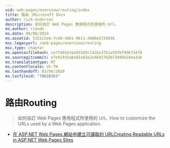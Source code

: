 ```yaml
---
uid: web-pages/overview/routing/index
title: 路由 |Microsoft Docs
author: rick-anderson
description: 如何自訂 Web Pages 應用程式所使用的 Url。
ms.author: riande
ms.date: 09/08/2014
ms.assetid: 5322c2e8-7cd9-4d61-9611-39d6e5f2d936
msc.legacyurl: /web-pages/overview/routing
msc.type: chapter
ms.openlocfilehash: ce7fd65e3aa931b5c142be37b1a59fbf99673478
ms.sourcegitcommit: e7e91932a6e91a63e2e46417626f39d6b244a3ab
ms.translationtype: MT
ms.contentlocale: zh-TW
ms.lasthandoff: 03/06/2020
ms.locfileid: "78628363"
---
```

# <a name="routing"></a><span data-ttu-id="431f8-103">路由</span><span class="sxs-lookup"><span data-stu-id="431f8-103">Routing</span></span>

> <span data-ttu-id="431f8-104">如何自訂 Web Pages 應用程式所使用的 Url。</span><span class="sxs-lookup"><span data-stu-id="431f8-104">How to customize the URLs used by a Web Pages application.</span></span>

- [<span data-ttu-id="431f8-105">在 ASP.NET Web Pages 網站中建立可讀取的 URL</span><span class="sxs-lookup"><span data-stu-id="431f8-105">Creating Readable URLs in ASP.NET Web Pages Sites</span></span>](creating-readable-urls-in-aspnet-web-pages-sites.md)

